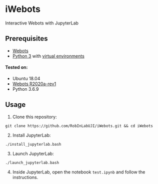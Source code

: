 # iWebots
Interactive Webots with JupyterLab

## Prerequisites

* [Webots](https://cyberbotics.com/)
* [Python 3](https://www.python.org/) with [virtual environments](https://docs.python.org/3/tutorial/venv.html)

#### Tested on:

* Ubuntu 18.04
* [Webots R2020a-rev1](https://cyberbotics.com/doc/guide/installing-webots)
* Python 3.6.9

## Usage

1. Clone this repository:
```
git clone https://github.com/RobInLabUJI/iWebots.git && cd iWebots
```

2. Install JupyterLab:
```
./install_jupyterlab.bash
```

3. Launch JupyterLab:
```
./launch_jupyterlab.bash
```

4. Inside JupyterLab, open the notebook `test.ipynb` and follow the instructions.
